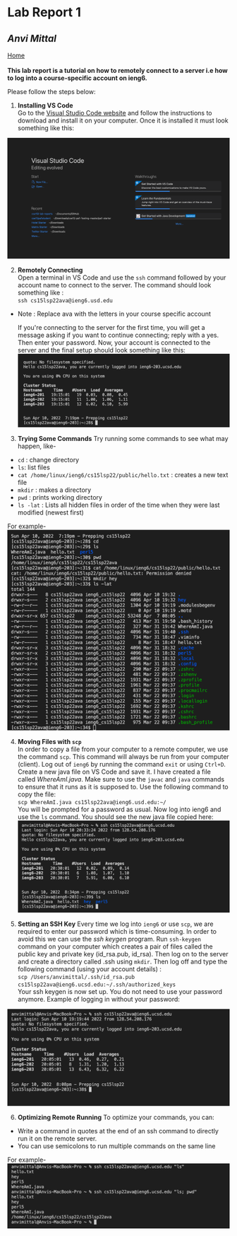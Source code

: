# **Lab Report 1**
## *Anvi Mittal*

[Home](index.html)
<br />
<br />
**This lab report is a tutorial on how to remotely connect to a server i.e how to log into a course-specific account on ieng6.**

Please follow the steps below:

1. **Installing VS Code** <br />
Go to the [Visual Studio Code website](https://code.visualstudio.com/) and follow the
instructions to download and install it on your computer. Once it is installed it must look something like this:

![Image](vs_code.png)

2. **Remotely Connecting** <br />
Open a terminal in VS Code and use the `ssh` command followed by your account name to connect to the server. The command should look something like : <br />
`ssh cs15lsp22ava@ieng6.usd.edu` <br />
 * Note : Replace ava with the letters in your course specific account <br />

     If you're connecting to the server for the first time, you will get a message asking if you want to continue connecting; reply with a yes. Then enter your password. Now, your account is connected to the server and the final setup should look something like this: 
![Image](remote_connect.png)

3. **Trying Some Commands**
Try running some commands to see what may happen, like-
* `cd` : change directory
* `ls`: list files
* `cat /home/linux/ieng6/cs15lsp22/public/hello.txt` : creates a new text file
* `mkdir` : makes a directory
* `pwd` : prints working directory
* `ls -lat` : Lists all hidden files in order of the time when they were last modified (newest first)

For example-
![Image](commands.png)

4. **Moving Files with `scp`** <br />
In order to copy a file from your computer to a remote computer, we use the command `scp`. This command will always be run from your computer (client). Log out of `ieng6` by running the command `exit` or using `Ctrl+D`. Create a new java file on VS Code and save it. I have created a file called *WhereAmI.java*. Make sure to use the `javac` and `java` commands to ensure that it runs as it is supposed to. Use the following command to copy the file: <br />
`scp WhereAmI.java cs15lsp22ava@ieng6.usd.edu:~/` <br />
You will be prompted for a password as usual. Now log into ieng6 and use the `ls` command. You should see the new java file copied here: ![Image](scp.png)

5. **Setting an SSH Key** 
Every time we log into `ieng6` or use `scp`, we are required to enter our password which is time-consuming. In order to avoid this we can use the *ssh keygen* program. Run `ssh-keygen` command on your computer which creates a pair of files called the public key and private key (id_rsa.pub, id_rsa). Then log on to the server and create a directory called .ssh using `mkdir`. Then log off and type the following command (using your account details) : <br />
`scp /Users/anvimittal/.ssh/id_rsa.pub`<br />
`cs15lsp22ava@ieng6.ucsd.edu:~/.ssh/authorized_keys` <br />
Your ssh keygen is now set up. You do not need to use your password anymore. Example of logging in without your password: 

![Image](sshkeygen.png)

6. **Optimizing Remote Running**
To optimize your commands, you can:
 * Write a command in quotes at the end of an ssh command to directly
run it on the remote server.
* You can use semicolons to run multiple commands on the same line

For example-
![Image](optimize.png)



